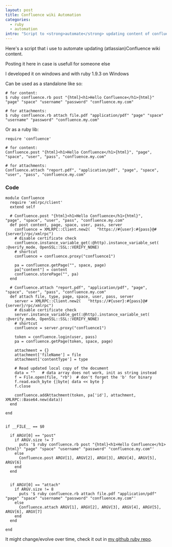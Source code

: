 ```yaml
--- 
layout: post
title: Confluence wiki Automation
categories: 
  - ruby
  - automation
intro: "Script to <strong>automate</strong> updating content of confluence wiki, both page content and attachments. Can be used as standalone or as a (ruby)lib."
---
```


Here's a script that i use to automate updating (atlassian)Confluence wiki content.

Posting it here in case is usefull for someone else

I developed it on windows and with ruby 1.9.3 on Windows

Can be used as a standalone like so:

    # for content:
    $ ruby confluence.rb post "{html}<h1>Hello Confluence</h1>{html}" "page" "space" "username" "password" "confluence.my.com"

    # for attachments:
    $ ruby confluence.rb attach file.pdf "application/pdf" "page" "space" "username" "password" "confluence.my.com"


Or as a ruby lib:

    require 'confluence'
    
    # for content:
    Confluence.post "{html}<h1>Hello Confluence</h1>{html}", "page", "space", "user", "pass", "confluence.my.com"

    # for attachments:
    Confluence.attach "report.pdf", "application/pdf", "page", "space", "user", "pass", "confluence.my.com"

### Code

    

    module Confluence
      require 'xmlrpc/client'
      extend self
    
      # Confluence.post "{html}<h1>Hello Confluence</h1>{html}",    "page", "space", "user", "pass", "confluence.my.com"
      def post content, page, space, user, pass, server
        confluence = XMLRPC::Client.new2(   "https://#{user}:#{pass}@#{server}/rpc/xmlrpc")
        # disable certificate check    
        confluence.instance_variable_get(:@http).instance_variable_set(   :@verify_mode, OpenSSL::SSL::VERIFY_NONE)
        # shortcut
        confluence = confluence.proxy("confluence1")
    
        pa = confluence.getPage("", space, page)
        pa["content"] = content
        confluence.storePage("", pa)
      end
    
      # Confluence.attach "report.pdf", "application/pdf", "page",    "space", "user", "pass", "confluence.my.com"
      def attach file, type, page, space, user, pass, server
        server = XMLRPC::Client.new2(   "https://#{user}:#{pass}@#{server}/rpc/xmlrpc")
        # disable certificate check    
        server.instance_variable_get(:@http).instance_variable_set(   :@verify_mode, OpenSSL::SSL::VERIFY_NONE)
        # shortcut
        confluence = server.proxy("confluence1")
    
        token = confluence.login(user, pass)
        pa = confluence.getPage(token, space, page)
    
        attachment = {}
        attachment['fileName'] = file
        attachment['contentType'] = type
    
        # Read updated local copy of the document
        data = ""   # data array does not work, init as string instead
        f = File.open(file, "rb")  # don't forget the 'b' for binary
        f.read.each_byte {|byte| data << byte }
        f.close
        
        confluence.addAttachment(token, pa['id'], attachment,     XMLRPC::Base64.new(data))
      end
    
    end
    
    
    if __FILE__ == $0
    
      if ARGV[0] == "post"
        if ARGV.size != 7
          puts '$ ruby confluence.rb post "{html}<h1>Hello Confluence</h1>{html}" "page" "space" "username" "password" "confluence.my.com"'
        else
          Confluence.post ARGV[1], ARGV[2], ARGV[3], ARGV[4], ARGV[5],    ARGV[6]
        end
      end
    
    
      if ARGV[0] == "attach"
        if ARGV.size != 8
          puts '$ ruby confluence.rb attach file.pdf "application/pdf" "page" "space" "username" "password" "confluence.my.com"'
        else
          Confluence.attach ARGV[1], ARGV[2], ARGV[3], ARGV[4], ARGV[5], ARGV[6], ARGV[7]
        end
      end
    
    end
    

It might change/evolve over time, check it out in [my github ruby repo](https://github.com/al3xandr3/ruby).